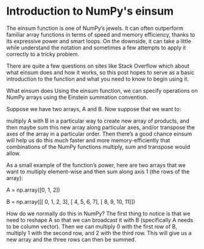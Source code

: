 # Introduction to NumPy's einsum
The einsum function is one of NumPy’s jewels. It can often outperform familiar array functions in terms of speed and memory efficiency, thanks to its expressive power and smart loops. On the downside, it can take a little while understand the notation and sometimes a few attempts to apply it correctly to a tricky problem.

There are quite a few questions on sites like Stack Overflow which about what einsum does and how it works, so this post hopes to serve as a basic introduction to the function and what you need to know to begin using it.

What einsum does
Using the einsum function, we can specify operations on NumPy arrays using the Einstein summation convention.

Suppose we have two arrays, A and B. Now suppose that we want to:

multiply A with B in a particular way to create new array of products, and then maybe
sum this new array along particular axes, and/or
transpose the axes of the array in a particular order.
Then there’s a good chance einsum will help us do this much faster and more memory-efficiently that combinations of the NumPy functions multiply, sum and transpose would allow.

As a small example of the function’s power, here are two arrays that we want to multiply element-wise and then sum along axis 1 (the rows of the array):

A = np.array([0, 1, 2])

B = np.array([[ 0,  1,  2,  3],
              [ 4,  5,  6,  7],
              [ 8,  9, 10, 11]])
              
How do we normally do this in NumPy? The first thing to notice is that we need to reshape A so that we can broadcast it with B (specifically A needs to be column vector). Then we can multiply 0 with the first row of B, multiply 1 with the second row, and 2 with the third row. This will give us a new array and the three rows can then be summed.

